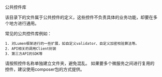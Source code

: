 公共控件库

该目录下的文件属于公共控件的定义，这些控件不负责具体的业务功能，却要在多个地方进行通用。

常见的公共控件库例如：

    1. 对Lumen框架进行的一些扩展，如自定义validator、自定义加密校验算法等。
    2. API相关的调用Client封装
    3. 第三方API的SDK等

请按照控件名称单独建立文件夹，避免混乱。
如果要多个微服务之间进行复用的控件，建议使用composer包的方式提供。
